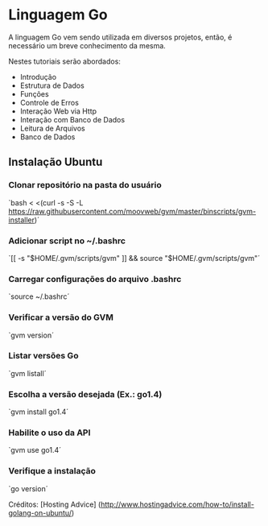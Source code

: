 # Linguagem Go

A linguagem Go vem sendo utilizada em diversos projetos, então, é necessário um breve conhecimento da mesma.

Nestes tutoriais serão abordados:
- Introdução
- Estrutura de Dados
- Funções 
- Controle de Erros
- Interação Web via Http
- Interação com Banco de Dados
- Leitura de Arquivos
- Banco de Dados


## Instalação Ubuntu

### Clonar repositório na pasta do usuário

`bash < <(curl -s -S -L https://raw.githubusercontent.com/moovweb/gvm/master/binscripts/gvm-installer)´

### Adicionar script no ~/.bashrc

`[[ -s "$HOME/.gvm/scripts/gvm" ]] && source "$HOME/.gvm/scripts/gvm"´

### Carregar configurações do arquivo .bashrc

`source ~/.bashrc´

### Verificar a versão do GVM

`gvm version´

### Listar versões Go

`gvm listall´

### Escolha a versão desejada (Ex.: go1.4)

`gvm install go1.4´

### Habilite o uso da API

`gvm use go1.4´

### Verifique a instalação 

`go version´

Créditos: [Hosting Advice] (http://www.hostingadvice.com/how-to/install-golang-on-ubuntu/)

